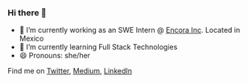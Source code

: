 ### Hi there 👋

- 🔭 I’m currently working as an SWE Intern @ [Encora Inc](https://www.encora.com). Located in Mexico
- 🌱 I’m currently learning Full Stack Technologies
- 😄 Pronouns: she/her

Find me on [Twitter](https://twitter.com/devjuliet), [Medium](https://devjuliet.medium.com), [LinkedIn](https://www.linkedin.com/in/jlt-navarro/)
